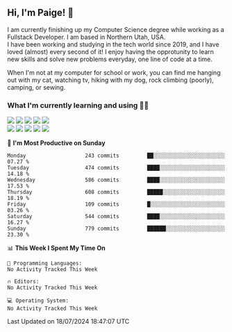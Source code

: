 ## Hi, I'm Paige! :vulcan_salute:

I am currently finishing up my Computer Science degree while working as a Fullstack Developer. I am based in Northern Utah, USA. \
I have been working and studying in the tech world since 2019, and I have loved (almost) every second of it! I enjoy having the opprotunity to learn new skills and solve new problems everyday, one line of code at a time.  

When I'm not at my computer for school or work, you can find me hanging out with my cat, watching tv, hiking with my dog, rock climbing (poorly), camping, or sewing.  

### What I'm currently learning and using :woman_technologist:
![](https://img.shields.io/badge/Laravel-FF2D20?style=for-the-badge&logo=laravel&logoColor=white) 
![](https://img.shields.io/badge/PHP-777BB4?style=for-the-badge&logo=php&logoColor=white)
![](https://img.shields.io/badge/Vue.js-35495E?style=for-the-badge&logo=vuedotjs&logoColor=4FC08D) 
![](https://img.shields.io/badge/MySQL-005C84?style=for-the-badge&logo=mysql&logoColor=white) 
![](https://img.shields.io/badge/Tailwind_CSS-38B2AC?style=for-the-badge&logo=tailwind-css&logoColor=white) \
![](https://img.shields.io/badge/Python-FFD43B?style=for-the-badge&logo=python&logoColor=blue)
![](https://img.shields.io/badge/Django-092E20?style=for-the-badge&logo=django&logoColor=green)
![](https://img.shields.io/badge/Kotlin-0095D5?&style=for-the-badge&logo=kotlin&logoColor=white)
![](https://img.shields.io/badge/Java-ED8B00?style=for-the-badge&logo=java&logoColor=white)
![](https://img.shields.io/badge/Haskell-5D4F85?style=for-the-badge&logo=haskell&logoColor=white) 

<!--START_SECTION:waka-->
📅 **I'm Most Productive on Sunday** 

```text
Monday                   243 commits         ██░░░░░░░░░░░░░░░░░░░░░░░   07.27 % 
Tuesday                  474 commits         ████░░░░░░░░░░░░░░░░░░░░░   14.18 % 
Wednesday                586 commits         ████░░░░░░░░░░░░░░░░░░░░░   17.53 % 
Thursday                 608 commits         █████░░░░░░░░░░░░░░░░░░░░   18.19 % 
Friday                   109 commits         █░░░░░░░░░░░░░░░░░░░░░░░░   03.26 % 
Saturday                 544 commits         ████░░░░░░░░░░░░░░░░░░░░░   16.27 % 
Sunday                   779 commits         ██████░░░░░░░░░░░░░░░░░░░   23.30 % 
```


📊 **This Week I Spent My Time On** 

```text
💬 Programming Languages: 
No Activity Tracked This Week

🔥 Editors: 
No Activity Tracked This Week

💻 Operating System: 
No Activity Tracked This Week
```


 Last Updated on 18/07/2024 18:47:07 UTC
<!--END_SECTION:waka-->
